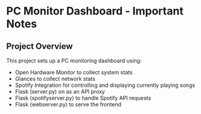 # PC Monitor Dashboard - Important Notes

## Project Overview

This project sets up a PC monitoring dashboard using:

- Open Hardware Monitor to collect system stats
- Glances to collect network stats
- Spotify Integration for controlling and displaying currently playing songs
- Flask (server.py) on as an API proxy
- Flask (spotifyserver.py) to handle Spotify API requests
- Flask (webserver.py) to serve the frontend